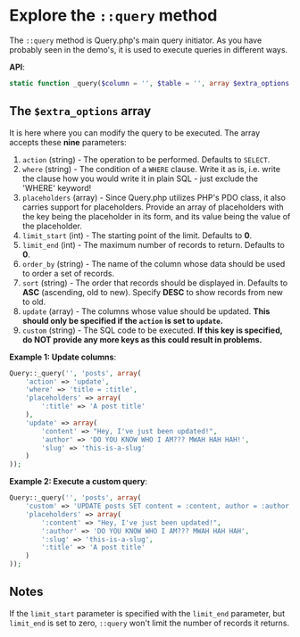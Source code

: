 # Explore the `::query` method
The `::query` method is Query.php's main query initiator. As you have probably seen in the demo's, it is used to execute queries in different ways. 

**API**:

```php
static function _query($column = '', $table = '', array $extra_options = null);
```

## The `$extra_options` array
It is here where you can modify the query to be executed. The array accepts these **nine** parameters:

1. `action` (string) - The operation to be performed. Defaults to `SELECT`.
2. `where` (string) - The condition of a `WHERE` clause. Write it as is, i.e. write the clause how you would write it in plain SQL - just exclude the 'WHERE' keyword!
3. `placeholders` (array) - Since Query.php utilizes PHP's PDO class, it also carries support for placeholders. Provide an array of placeholders with the key being the placeholder in its form, and its value being the value of the placeholder.
4. `limit_start` (int) - The starting point of the limit. Defaults to **0**.
5. `limit_end` (int) - The maximum number of records to return. Defaults to **0**. 
6. `order_by` (string) - The name of the column whose data should be used to order a set of records.
7. `sort` (string) - The order that records should be displayed in. Defaults to **ASC** (ascending, old to new). Specify **DESC** to show records from new to old.
8. `update` (array) - The columns whose value should be updated. **This should only be specified if the `action` is set to `update`.**
9. `custom` (string) - The SQL code to be executed. **If this key is specified, do NOT provide any more keys as this could result in problems.**

**Example 1: Update columns**:

```php
Query::_query('', 'posts', array(
	'action' => 'update',
	'where' => 'title = :title',
	'placeholders' => array(
		':title' => 'A post title'
	),
	'update' => array(
		'content' => "Hey, I've just been updated!",
		'author' => 'DO YOU KNOW WHO I AM??? MWAH HAH HAH!',
		'slug' => 'this-is-a-slug'
	)
));
```

**Example 2: Execute a custom query**:

```php
Query::_query('', 'posts', array(
	'custom' => 'UPDATE posts SET content = :content, author = :author, slug = :slug WHERE title = :title',
	'placeholders' => array(
		':content' => "Hey, I've just been updated!",
		':author' => 'DO YOU KNOW WHO I AM??? MWAH HAH HAH',
		':slug' => 'this-is-a-slug',
		':title' => 'A post title'
	)
));
```

## Notes
If the `limit_start` parameter is specified with the `limit_end` parameter, but `limit_end` is set to zero, `::query` won't limit the number of records it returns.